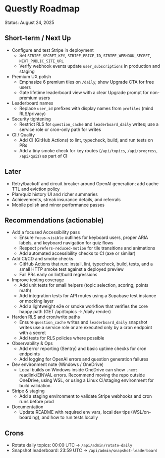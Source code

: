 # Questly Roadmap

Status: August 24, 2025

## Short-term / Next Up

- Configure and test Stripe in deployment
  - Set `STRIPE_SECRET_KEY`, `STRIPE_PRICE_ID`, `STRIPE_WEBHOOK_SECRET`, `NEXT_PUBLIC_SITE_URL`
  - Verify webhook events update `user_subscriptions` in production and staging
- Premium UX polish
  - Emphasize 6 premium tiles on `/daily`; show Upgrade CTA for free users
  - Gate lifetime leaderboard view with a clear Upgrade prompt for non-premium users
- Leaderboard names
  - Replace `user_id` prefixes with display names from `profiles` (mind RLS/privacy)
- Security tightening
  - Restrict RLS for `question_cache` and `leaderboard_daily` writes; use a service role or cron-only path for writes
- CI / Quality
  - Add CI (GitHub Actions) to lint, typecheck, build, and run tests on PRs
  - Add a tiny smoke check for key routes (`/api/topics`, `/api/progress`, `/api/quiz`) as part of CI

## Later

- Retry/backoff and circuit breaker around OpenAI generation; add cache TTL and eviction policy
- Plan/quiz history UI and richer summaries
- Achievements, streak insurance details, and referrals
- Mobile polish and minor performance passes

## Recommendations (actionable)

- Add a focused Accessibility pass
  - Ensure `focus-visible` outlines for keyboard users, proper ARIA labels, and keyboard navigation for quiz flows
  - Respect `prefers-reduced-motion` for tile transitions and animations
  - Add automated accessibility checks to CI (axe or similar)
- Add CI/CD and smoke checks
  - GitHub Actions that run: install, lint, typecheck, build, tests, and a small HTTP smoke test against a deployed preview
  - Fail PRs early on lint/build regressions
- Improve testing coverage
  - Add unit tests for small helpers (topic selection, scoring, points math)
  - Add integration tests for API routes using a Supabase test instance or mocking layer
  - Add a lightweight e2e or smoke workflow that verifies the core happy path (GET /api/topics -> /daily render)
- Harden RLS and cron/write paths
  - Ensure `question_cache` writes and `leaderboard_daily` snapshot writes use a service role or are executed only by a cron endpoint with a secret
  - Add tests for RLS policies where possible
- Observability & Ops
  - Add error reporting (Sentry) and basic uptime checks for cron endpoints
  - Add logging for OpenAI errors and question generation failures
- Dev environment note (Windows / OneDrive)
  - Local builds on Windows inside OneDrive can show `.next` readlink/EINVAL errors. Recommend moving the repo outside OneDrive, using WSL, or using a Linux CI/staging environment for build validation.
- Stripe & staging
  - Add a staging environment to validate Stripe webhooks and cron runs before prod
- Documentation
  - Update README with required env vars, local dev tips (WSL/on-boarding), and how to run tests locally

## Crons

- Rotate daily topics: 00:00 UTC → `/api/admin/rotate-daily`
- Snapshot leaderboard: 23:59 UTC → `/api/admin/snapshot-leaderboard`
